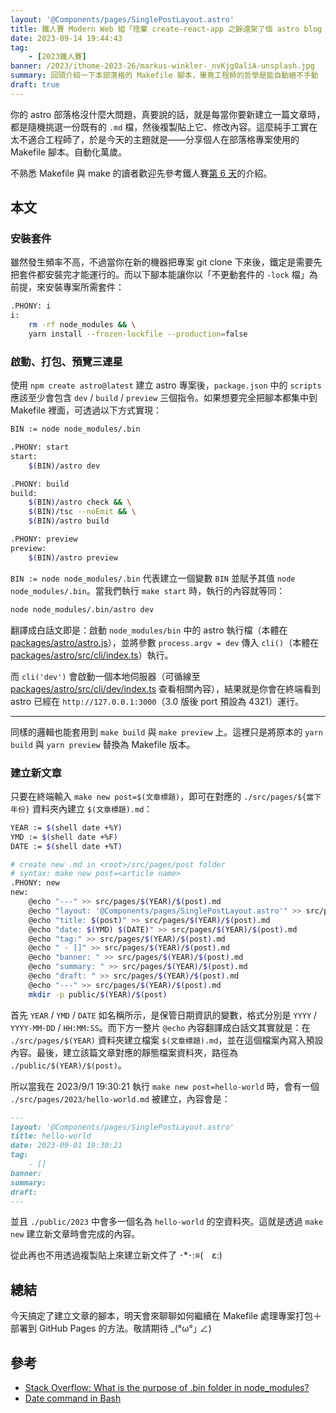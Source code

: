 ```yaml
---
layout: '@Components/pages/SinglePostLayout.astro'
title: 鐵人賽 Modern Web 組「捨棄 create-react-app 之餘還架了個 astro blog 昭告天下」第 26 天
date: 2023-09-14 19:44:43
tag:
	- [2023鐵人賽]
banner: /2023/ithome-2023-26/markus-winkler-_nvKjg0aliA-unsplash.jpg
summary: 回頭介紹一下本部落格的 Makefile 腳本，畢竟工程師的哲學是能自動絕不手動
draft: true
---
```


你的 astro 部落格沒什麼大問題，真要說的話，就是每當你要新建立一篇文章時，都是隨機挑選一份既有的 `.md` 檔，然後複製貼上它、修改內容。這麼純手工實在太不適合工程師了，於是今天的主題就是——分享個人在部落格專案使用的 Makefile 腳本。自動化萬歲。

不熟悉 Makefile 與 make 的讀者歡迎先參考鐵人賽[第 6 天](/2023/ithome-2023-6#透過-makefile-設定腳本)的介紹。

## 本文

### 安裝套件

雖然發生頻率不高，不過當你在新的機器把專案 git clone 下來後，鐵定是需要先把套件都安裝完才能運行的。而以下腳本能讓你以「不更動套件的 `-lock` 檔」為前提，來安裝專案所需套件：

```bash
.PHONY: i
i:
	rm -rf node_modules && \
	yarn install --frozen-lockfile --production=false
```

### 啟動、打包、預覽三連星

使用 `npm create astro@latest` 建立 astro 專案後，`package.json` 中的 `scripts` 應該至少會包含 `dev` / `build` / `preview` 三個指令。如果想要完全把腳本都集中到 Makefile 裡面，可透過以下方式實現：

```bash
BIN := node node_modules/.bin

.PHONY: start
start:
	$(BIN)/astro dev

.PHONY: build
build:
	$(BIN)/astro check && \
	$(BIN)/tsc --noEmit && \
	$(BIN)/astro build

.PHONY: preview
preview:
	$(BIN)/astro preview
```

`BIN := node node_modules/.bin` 代表建立一個變數 `BIN` 並賦予其值 `node node_modules/.bin`。當我們執行 `make start` 時，執行的內容就等同：

```bash
node node_modules/.bin/astro dev
```

翻譯成白話文即是：啟動 `node_modules/bin` 中的 astro 執行檔（本體在 [packages/astro/astro.js](https://github.com/withastro/astro/blob/2e8726feec2e0d6ba8bd4db941009986e8e34141/packages/astro/astro.js)），並將參數 `process.argv = dev` 傳入 `cli()`（本體在 [packages/astro/src/cli/index.ts](https://github.com/withastro/astro/blob/2e8726feec2e0d6ba8bd4db941009986e8e34141/packages/astro/src/cli/index.ts)）執行。

而 `cli('dev')` 會啟動一個本地伺服器（可循線至 [packages/astro/src/cli/dev/index.ts](https://github.com/withastro/astro/blob/2e8726feec2e0d6ba8bd4db941009986e8e34141/packages/astro/src/cli/dev/index.ts) 查看相關內容），結果就是你會在終端看到 astro 已經在 `http://127.0.0.1:3000`（3.0 版後 port 預設為 4321）運行。

---

同樣的邏輯也能套用到 `make build` 與 `make preview` 上。這裡只是將原本的 `yarn build` 與 `yarn preview` 替換為 Makefile 版本。

### 建立新文章

只要在終端輸入 `make new post=$(文章標題)`，即可在對應的 `./src/pages/${當下年份}` 資料夾內建立 `$(文章標題).md`：

```bash
YEAR := $(shell date +%Y)
YMD := $(shell date +%F)
DATE := $(shell date +%T)

# create new .md in <root>/src/pages/post folder
# syntax: make new post=<article name>
.PHONY: new
new:
	@echo "---" >> src/pages/$(YEAR)/$(post).md
	@echo "layout: '@Components/pages/SinglePostLayout.astro'" >> src/pages/$(YEAR)/$(post).md
	@echo "title: $(post)" >> src/pages/$(YEAR)/$(post).md
	@echo "date: $(YMD) $(DATE)" >> src/pages/$(YEAR)/$(post).md
	@echo "tag:" >> src/pages/$(YEAR)/$(post).md
	@echo "	- []" >> src/pages/$(YEAR)/$(post).md
	@echo "banner: " >> src/pages/$(YEAR)/$(post).md
	@echo "summary: " >> src/pages/$(YEAR)/$(post).md
	@echo "draft: " >> src/pages/$(YEAR)/$(post).md
	@echo "---" >> src/pages/$(YEAR)/$(post).md
	mkdir -p public/$(YEAR)/$(post)
```

首先 `YEAR` / `YMD` / `DATE` 如名稱所示，是保管日期資訊的變數，格式分別是 `YYYY` / `YYYY-MM-DD` / `HH:MM:SS`。而下方一整片 `@echo` 內容翻譯成白話文其實就是：在 `./src/pages/$(YEAR)` 資料夾建立檔案 `$(文章標題).md`，並在這個檔案內寫入預設內容。最後，建立該篇文章對應的靜態檔案資料夾，路徑為 `./public/$(YEAR)/$(post)`。

所以當我在 2023/9/1 19:30:21 執行 `make new post=hello-world` 時，會有一個 `./src/pages/2023/hello-world.md` 被建立，內容會是：

```markdown
---
layout: '@Components/pages/SinglePostLayout.astro'
title: hello-world
date: 2023-09-01 19:30:21
tag:
	- []
banner:
summary:
draft:
---
```

並且 `./public/2023` 中會多一個名為 `hello-world` 的空資料夾。這就是透過 `make new` 建立新文章時會完成的內容。

從此再也不用透過複製貼上來建立新文件了 ･*･:≡(　ε:)

## 總結

今天搞定了建立文章的腳本，明天會來聊聊如何繼續在 Makefile 處理專案打包＋部署到 GitHub Pages 的方法。敬請期待 _(°ω°｣ ∠)

## 參考

- [Stack Overflow: What is the purpose of .bin folder in node_modules?](https://stackoverflow.com/questions/25306168/what-is-the-purpose-of-bin-folder-in-node-modules)
- [Date command in Bash](https://linuxhint.com/date-command-bash/)
